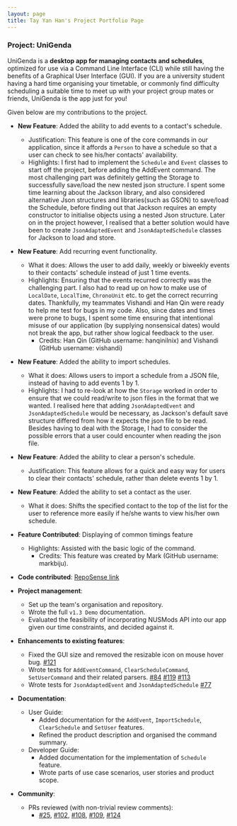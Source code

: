 ```yaml
---
layout: page
title: Tay Yan Han's Project Portfolio Page
---
```


### Project: UniGenda

UniGenda is a **desktop app for managing contacts and schedules**, optimized for use via a Command Line Interface (CLI) while still having the benefits of a Graphical User Interface (GUI). If you are a university student having a hard time organising your timetable, or commonly find difficulty scheduling a suitable time to meet up with your project group mates or friends, UniGenda is the app just for you!

Given below are my contributions to the project.

* **New Feature**: Added the ability to add events to a contact's schedule.
  * Justification: This feature is one of the core commands in our application, since it affords a `Person` to have a schedule so that a user can check to see his/her contacts' availability.
  * Highlights: I first had to implement the `Schedule` and `Event` classes to start off the project, before adding the AddEvent command. The most challenging part was definitely getting the Storage to successfully save/load the new nested json structure. I spent some time learning about the Jackson library, and also considered alternative Json structures and libraries(such as GSON) to save/load the Schedule, before finding out that Jackson requires an empty constructor to initialise objects using a nested Json structure. Later on in the project however, I realised that a better solution would have been to create `JsonAdaptedEvent` and `JsonAdaptedSchedule` classes for Jackson to load and store.

* **New Feature**: Add recurring event functionality.
  * What it does: Allows the user to add daily, weekly or biweekly events to their contacts' schedule instead of just 1 time events.
  * Highlights: Ensuring that the events recurred correctly was the challenging part. I also had to read up on how to make use of `LocalDate`, `LocalTime`, `ChronoUnit` etc. to get the correct recurring dates. Thankfully, my teammates Vishandi and Han Qin were ready to help me test for bugs in my code. Also, since dates and times were prone to bugs, I spent some time ensuring that intentional misuse of our application (by supplying nonsensical dates) would not break the app, but rather show logical feedback to the user.
    * Credits: Han Qin (GitHub username: hanqinilnix) and Vishandi (GitHub username: vishandi)

* **New Feature**: Added the ability to import schedules.
  * What it does: Allows users to import a schedule from a JSON file, instead of having to add events 1 by 1.
  * Highlights: I had to re-look at how the `Storage` worked in order to ensure that we could read/write to json files in the format that we wanted. I realised here that adding `JsonAdaptedEvent` and `JsonAdaptedSchedule` would be necessary, as Jackson's default save structure differed from how it expects the json file to be read. Besides having to deal with the Storage, I had to consider the possible errors that a user could encounter when reading the json file.

* **New Feature**: Added the ability to clear a person's schedule.
  * Justification: This feature allows for a quick and easy way for users to clear their contacts' schedule, rather than delete events 1 by 1.

* **New Feature**: Added the ability to set a contact as the user.
  * What it does: Shifts the specified contact to the top of the list for the user to reference more easily if he/she wants to view his/her own schedule.

* **Feature Contributed**: Displaying of common timings feature
  * Highlights: Assisted with the basic logic of the command.
    * Credits: This feature was created by Mark (GitHub username: markbiju).

* **Code contributed**: [RepoSense link](https://nus-cs2103-ay2122s2.github.io/tp-dashboard/?search=tyanhan&breakdown=true)

* **Project management**:
  * Set up the team's organisation and repository.
  * Wrote the full `v1.3 Demo` documentation.
  * Evaluated the feasibility of incorporating NUSMods API into our app given our time constraints, and decided against it.

* **Enhancements to existing features**:
  * Fixed the GUI size and removed the resizable icon on mouse hover bug. [#121](https://github.com/AY2122S2-CS2103T-W09-1/tp/pull/121)
  * Wrote tests for `AddEventCommand`, `ClearScheduleCommand`, `SetUserCommand` and their related parsers. [#84](https://github.com/AY2122S2-CS2103T-W09-1/tp/pull/84/files) [#119](https://github.com/AY2122S2-CS2103T-W09-1/tp/pull/119) [#113](https://github.com/AY2122S2-CS2103T-W09-1/tp/pull/113)
  * Wrote tests for `JsonAdaptedEvent` and `JsonAdaptedSchedule` [#77](https://github.com/AY2122S2-CS2103T-W09-1/tp/pull/77/files)

* **Documentation**:
  * User Guide:
    * Added documentation for the `AddEvent`, `ImportSchedule`, `ClearSchedule` and `SetUser` features.
    * Refined the product description and organised the command summary.
  * Developer Guide:
    * Added documentation for the implementation of `Schedule` feature.
    * Wrote parts of use case scenarios, user stories and product scope.

* **Community**:
  * PRs reviewed (with non-trivial review comments):
    * [#25](https://github.com/AY2122S2-CS2103T-W09-1/tp/pull/25), [#102](https://github.com/AY2122S2-CS2103T-W09-1/tp/pull/102), [#108](https://github.com/AY2122S2-CS2103T-W09-1/tp/pull/108), [#109](https://github.com/AY2122S2-CS2103T-W09-1/tp/pull/109), [#124](https://github.com/AY2122S2-CS2103T-W09-1/tp/pull/124)
